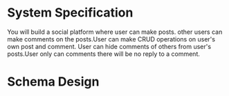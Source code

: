 # System Specification 
You will build a social platform where user can make posts. other users can make comments on the posts.User can make CRUD operations on user's own post and comment. User can hide comments of others from user's posts.User only can comments there will be no reply to a comment.
# Schema Design
